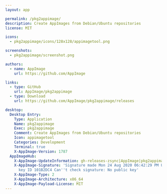 ```yaml
---
layout: app

permalink: /pkg2appimage/
description: Create AppImages from Debian/Ubuntu repositories
license: MIT

icons:
  - pkg2appimage/icons/128x128/appimagetool.png

screenshots:
  - pkg2appimage/screenshot.png

authors:
  - name: AppImage
    url: https://github.com/AppImage

links:
  - type: GitHub
    url: AppImage/pkg2appimage
  - type: Download
    url: https://github.com/AppImage/pkg2appimage/releases

desktop:
  Desktop Entry:
    Type: Application
    Name: pkg2appimage
    Exec: pkg2appimage
    Comment: Create AppImages from Debian/Ubuntu repositories
    Icon: appimagetool
    Categories: Development
    Terminal: true
    X-AppImage-Version: 1787
  AppImageHub:
    X-AppImage-UpdateInformation: gh-releases-zsync|AppImage|pkg2appimage|continuous|pkg2appimage*-x86_64.AppImage.zsync
    X-AppImage-Signature: 'Signature made Mon 24 Aug 2020 06:42:29 PM UTC using RSA
      key ID 101B2DC4 Can''t check signature: No public key'
    X-AppImage-Type: 2
    X-AppImage-Architecture: x86_64
    X-AppImage-Payload-License: MIT
---
```


